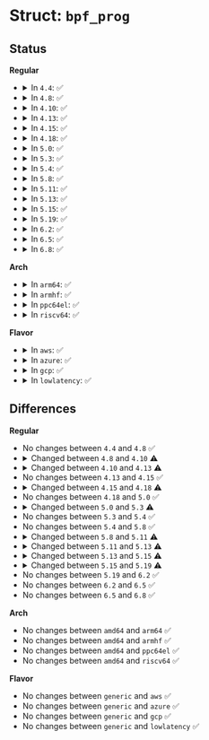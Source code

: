 # Struct: <code>bpf_prog</code>

## Status
<b>Regular</b>
<ul>
<li>
<details>
<summary>In <code>4.4</code>: ✅</summary>

```c
struct bpf_prog {
    u16 pages;
    u16 jited;
    u16 gpl_compatible;
    u16 cb_access;
    u16 dst_needed;
    u32 len;
    enum bpf_prog_type type;
    struct bpf_prog_aux *aux;
    struct sock_fprog_kern *orig_prog;
    unsigned int (*bpf_func)(const struct sk_buff *, const struct bpf_insn *);
    struct sock_filter insns[0];
    struct bpf_insn insnsi[0];
};
```
</details>
</li>
<li>
<details>
<summary>In <code>4.8</code>: ✅</summary>

```c
struct bpf_prog {
    u16 pages;
    u16 jited;
    u16 gpl_compatible;
    u16 cb_access;
    u16 dst_needed;
    u32 len;
    enum bpf_prog_type type;
    struct bpf_prog_aux *aux;
    struct sock_fprog_kern *orig_prog;
    unsigned int (*bpf_func)(const struct sk_buff *, const struct bpf_insn *);
    struct sock_filter insns[0];
    struct bpf_insn insnsi[0];
};
```
</details>
</li>
<li>
<details>
<summary>In <code>4.10</code>: ✅</summary>

```c
struct bpf_prog {
    u16 pages;
    u16 jited;
    u16 gpl_compatible;
    u16 cb_access;
    u16 dst_needed;
    u16 xdp_adjust_head;
    enum bpf_prog_type type;
    u32 len;
    u8 tag[8];
    struct bpf_prog_aux *aux;
    struct sock_fprog_kern *orig_prog;
    unsigned int (*bpf_func)(const void *, const struct bpf_insn *);
    struct sock_filter insns[0];
    struct bpf_insn insnsi[0];
};
```
</details>
</li>
<li>
<details>
<summary>In <code>4.13</code>: ✅</summary>

```c
struct bpf_prog {
    u16 pages;
    u16 jited;
    u16 locked;
    u16 gpl_compatible;
    u16 cb_access;
    u16 dst_needed;
    enum bpf_prog_type type;
    u32 len;
    u32 jited_len;
    u8 tag[8];
    struct bpf_prog_aux *aux;
    struct sock_fprog_kern *orig_prog;
    unsigned int (*bpf_func)(const void *, const struct bpf_insn *);
    struct sock_filter insns[0];
    struct bpf_insn insnsi[0];
};
```
</details>
</li>
<li>
<details>
<summary>In <code>4.15</code>: ✅</summary>

```c
struct bpf_prog {
    u16 pages;
    u16 jited;
    u16 locked;
    u16 gpl_compatible;
    u16 cb_access;
    u16 dst_needed;
    enum bpf_prog_type type;
    u32 len;
    u32 jited_len;
    u8 tag[8];
    struct bpf_prog_aux *aux;
    struct sock_fprog_kern *orig_prog;
    unsigned int (*bpf_func)(const void *, const struct bpf_insn *);
    struct sock_filter insns[0];
    struct bpf_insn insnsi[0];
};
```
</details>
</li>
<li>
<details>
<summary>In <code>4.18</code>: ✅</summary>

```c
struct bpf_prog {
    u16 pages;
    u16 jited;
    u16 jit_requested;
    u16 undo_set_mem;
    u16 gpl_compatible;
    u16 cb_access;
    u16 dst_needed;
    u16 blinded;
    u16 is_func;
    u16 kprobe_override;
    u16 has_callchain_buf;
    enum bpf_prog_type type;
    enum bpf_attach_type expected_attach_type;
    u32 len;
    u32 jited_len;
    u8 tag[8];
    struct bpf_prog_aux *aux;
    struct sock_fprog_kern *orig_prog;
    unsigned int (*bpf_func)(const void *, const struct bpf_insn *);
    struct sock_filter insns[0];
    struct bpf_insn insnsi[0];
};
```
</details>
</li>
<li>
<details>
<summary>In <code>5.0</code>: ✅</summary>

```c
struct bpf_prog {
    u16 pages;
    u16 jited;
    u16 jit_requested;
    u16 undo_set_mem;
    u16 gpl_compatible;
    u16 cb_access;
    u16 dst_needed;
    u16 blinded;
    u16 is_func;
    u16 kprobe_override;
    u16 has_callchain_buf;
    enum bpf_prog_type type;
    enum bpf_attach_type expected_attach_type;
    u32 len;
    u32 jited_len;
    u8 tag[8];
    struct bpf_prog_aux *aux;
    struct sock_fprog_kern *orig_prog;
    unsigned int (*bpf_func)(const void *, const struct bpf_insn *);
    struct sock_filter insns[0];
    struct bpf_insn insnsi[0];
};
```
</details>
</li>
<li>
<details>
<summary>In <code>5.3</code>: ✅</summary>

```c
struct bpf_prog {
    u16 pages;
    u16 jited;
    u16 jit_requested;
    u16 gpl_compatible;
    u16 cb_access;
    u16 dst_needed;
    u16 blinded;
    u16 is_func;
    u16 kprobe_override;
    u16 has_callchain_buf;
    u16 enforce_expected_attach_type;
    enum bpf_prog_type type;
    enum bpf_attach_type expected_attach_type;
    u32 len;
    u32 jited_len;
    u8 tag[8];
    struct bpf_prog_aux *aux;
    struct sock_fprog_kern *orig_prog;
    unsigned int (*bpf_func)(const void *, const struct bpf_insn *);
    struct sock_filter insns[0];
    struct bpf_insn insnsi[0];
};
```
</details>
</li>
<li>
<details>
<summary>In <code>5.4</code>: ✅</summary>

```c
struct bpf_prog {
    u16 pages;
    u16 jited;
    u16 jit_requested;
    u16 gpl_compatible;
    u16 cb_access;
    u16 dst_needed;
    u16 blinded;
    u16 is_func;
    u16 kprobe_override;
    u16 has_callchain_buf;
    u16 enforce_expected_attach_type;
    enum bpf_prog_type type;
    enum bpf_attach_type expected_attach_type;
    u32 len;
    u32 jited_len;
    u8 tag[8];
    struct bpf_prog_aux *aux;
    struct sock_fprog_kern *orig_prog;
    unsigned int (*bpf_func)(const void *, const struct bpf_insn *);
    struct sock_filter insns[0];
    struct bpf_insn insnsi[0];
};
```
</details>
</li>
<li>
<details>
<summary>In <code>5.8</code>: ✅</summary>

```c
struct bpf_prog {
    u16 pages;
    u16 jited;
    u16 jit_requested;
    u16 gpl_compatible;
    u16 cb_access;
    u16 dst_needed;
    u16 blinded;
    u16 is_func;
    u16 kprobe_override;
    u16 has_callchain_buf;
    u16 enforce_expected_attach_type;
    enum bpf_prog_type type;
    enum bpf_attach_type expected_attach_type;
    u32 len;
    u32 jited_len;
    u8 tag[8];
    struct bpf_prog_aux *aux;
    struct sock_fprog_kern *orig_prog;
    unsigned int (*bpf_func)(const void *, const struct bpf_insn *);
    struct sock_filter insns[0];
    struct bpf_insn insnsi[0];
};
```
</details>
</li>
<li>
<details>
<summary>In <code>5.11</code>: ✅</summary>

```c
struct bpf_prog {
    u16 pages;
    u16 jited;
    u16 jit_requested;
    u16 gpl_compatible;
    u16 cb_access;
    u16 dst_needed;
    u16 blinded;
    u16 is_func;
    u16 kprobe_override;
    u16 has_callchain_buf;
    u16 enforce_expected_attach_type;
    u16 call_get_stack;
    enum bpf_prog_type type;
    enum bpf_attach_type expected_attach_type;
    u32 len;
    u32 jited_len;
    u8 tag[8];
    struct bpf_prog_aux *aux;
    struct sock_fprog_kern *orig_prog;
    unsigned int (*bpf_func)(const void *, const struct bpf_insn *);
    struct sock_filter insns[0];
    struct bpf_insn insnsi[0];
};
```
</details>
</li>
<li>
<details>
<summary>In <code>5.13</code>: ✅</summary>

```c
struct bpf_prog {
    u16 pages;
    u16 jited;
    u16 jit_requested;
    u16 gpl_compatible;
    u16 cb_access;
    u16 dst_needed;
    u16 blinded;
    u16 is_func;
    u16 kprobe_override;
    u16 has_callchain_buf;
    u16 enforce_expected_attach_type;
    u16 call_get_stack;
    enum bpf_prog_type type;
    enum bpf_attach_type expected_attach_type;
    u32 len;
    u32 jited_len;
    u8 tag[8];
    struct bpf_prog_stats *stats;
    int *active;
    unsigned int (*bpf_func)(const void *, const struct bpf_insn *);
    struct bpf_prog_aux *aux;
    struct sock_fprog_kern *orig_prog;
    struct sock_filter insns[0];
    struct bpf_insn insnsi[0];
};
```
</details>
</li>
<li>
<details>
<summary>In <code>5.15</code>: ✅</summary>

```c
struct bpf_prog {
    u16 pages;
    u16 jited;
    u16 jit_requested;
    u16 gpl_compatible;
    u16 cb_access;
    u16 dst_needed;
    u16 blinded;
    u16 is_func;
    u16 kprobe_override;
    u16 has_callchain_buf;
    u16 enforce_expected_attach_type;
    u16 call_get_stack;
    u16 call_get_func_ip;
    enum bpf_prog_type type;
    enum bpf_attach_type expected_attach_type;
    u32 len;
    u32 jited_len;
    u8 tag[8];
    struct bpf_prog_stats *stats;
    int *active;
    unsigned int (*bpf_func)(const void *, const struct bpf_insn *);
    struct bpf_prog_aux *aux;
    struct sock_fprog_kern *orig_prog;
    struct sock_filter insns[0];
    struct bpf_insn insnsi[0];
};
```
</details>
</li>
<li>
<details>
<summary>In <code>5.19</code>: ✅</summary>

```c
struct bpf_prog {
    u16 pages;
    u16 jited;
    u16 jit_requested;
    u16 gpl_compatible;
    u16 cb_access;
    u16 dst_needed;
    u16 blinding_requested;
    u16 blinded;
    u16 is_func;
    u16 kprobe_override;
    u16 has_callchain_buf;
    u16 enforce_expected_attach_type;
    u16 call_get_stack;
    u16 call_get_func_ip;
    u16 tstamp_type_access;
    enum bpf_prog_type type;
    enum bpf_attach_type expected_attach_type;
    u32 len;
    u32 jited_len;
    u8 tag[8];
    struct bpf_prog_stats *stats;
    int *active;
    unsigned int (*bpf_func)(const void *, const struct bpf_insn *);
    struct bpf_prog_aux *aux;
    struct sock_fprog_kern *orig_prog;
    struct (anon) __empty_insns;
    struct sock_filter insns[0];
    struct (anon) __empty_insnsi;
    struct bpf_insn insnsi[0];
};
```
</details>
</li>
<li>
<details>
<summary>In <code>6.2</code>: ✅</summary>

```c
struct bpf_prog {
    u16 pages;
    u16 jited;
    u16 jit_requested;
    u16 gpl_compatible;
    u16 cb_access;
    u16 dst_needed;
    u16 blinding_requested;
    u16 blinded;
    u16 is_func;
    u16 kprobe_override;
    u16 has_callchain_buf;
    u16 enforce_expected_attach_type;
    u16 call_get_stack;
    u16 call_get_func_ip;
    u16 tstamp_type_access;
    enum bpf_prog_type type;
    enum bpf_attach_type expected_attach_type;
    u32 len;
    u32 jited_len;
    u8 tag[8];
    struct bpf_prog_stats *stats;
    int *active;
    unsigned int (*bpf_func)(const void *, const struct bpf_insn *);
    struct bpf_prog_aux *aux;
    struct sock_fprog_kern *orig_prog;
    struct (anon) __empty_insns;
    struct sock_filter insns[0];
    struct (anon) __empty_insnsi;
    struct bpf_insn insnsi[0];
};
```
</details>
</li>
<li>
<details>
<summary>In <code>6.5</code>: ✅</summary>

```c
struct bpf_prog {
    u16 pages;
    u16 jited;
    u16 jit_requested;
    u16 gpl_compatible;
    u16 cb_access;
    u16 dst_needed;
    u16 blinding_requested;
    u16 blinded;
    u16 is_func;
    u16 kprobe_override;
    u16 has_callchain_buf;
    u16 enforce_expected_attach_type;
    u16 call_get_stack;
    u16 call_get_func_ip;
    u16 tstamp_type_access;
    enum bpf_prog_type type;
    enum bpf_attach_type expected_attach_type;
    u32 len;
    u32 jited_len;
    u8 tag[8];
    struct bpf_prog_stats *stats;
    int *active;
    unsigned int (*bpf_func)(const void *, const struct bpf_insn *);
    struct bpf_prog_aux *aux;
    struct sock_fprog_kern *orig_prog;
    struct (anon) __empty_insns;
    struct sock_filter insns[0];
    struct (anon) __empty_insnsi;
    struct bpf_insn insnsi[0];
};
```
</details>
</li>
<li>
<details>
<summary>In <code>6.8</code>: ✅</summary>

```c
struct bpf_prog {
    u16 pages;
    u16 jited;
    u16 jit_requested;
    u16 gpl_compatible;
    u16 cb_access;
    u16 dst_needed;
    u16 blinding_requested;
    u16 blinded;
    u16 is_func;
    u16 kprobe_override;
    u16 has_callchain_buf;
    u16 enforce_expected_attach_type;
    u16 call_get_stack;
    u16 call_get_func_ip;
    u16 tstamp_type_access;
    enum bpf_prog_type type;
    enum bpf_attach_type expected_attach_type;
    u32 len;
    u32 jited_len;
    u8 tag[8];
    struct bpf_prog_stats *stats;
    int *active;
    unsigned int (*bpf_func)(const void *, const struct bpf_insn *);
    struct bpf_prog_aux *aux;
    struct sock_fprog_kern *orig_prog;
    struct (anon) __empty_insns;
    struct sock_filter insns[0];
    struct (anon) __empty_insnsi;
    struct bpf_insn insnsi[0];
};
```
</details>
</li>
</ul>
<b>Arch</b>
<ul>
<li>
<details>
<summary>In <code>arm64</code>: ✅</summary>

```c
struct bpf_prog {
    u16 pages;
    u16 jited;
    u16 jit_requested;
    u16 gpl_compatible;
    u16 cb_access;
    u16 dst_needed;
    u16 blinded;
    u16 is_func;
    u16 kprobe_override;
    u16 has_callchain_buf;
    u16 enforce_expected_attach_type;
    enum bpf_prog_type type;
    enum bpf_attach_type expected_attach_type;
    u32 len;
    u32 jited_len;
    u8 tag[8];
    struct bpf_prog_aux *aux;
    struct sock_fprog_kern *orig_prog;
    unsigned int (*bpf_func)(const void *, const struct bpf_insn *);
    struct sock_filter insns[0];
    struct bpf_insn insnsi[0];
};
```
</details>
</li>
<li>
<details>
<summary>In <code>armhf</code>: ✅</summary>

```c
struct bpf_prog {
    u16 pages;
    u16 jited;
    u16 jit_requested;
    u16 gpl_compatible;
    u16 cb_access;
    u16 dst_needed;
    u16 blinded;
    u16 is_func;
    u16 kprobe_override;
    u16 has_callchain_buf;
    u16 enforce_expected_attach_type;
    enum bpf_prog_type type;
    enum bpf_attach_type expected_attach_type;
    u32 len;
    u32 jited_len;
    u8 tag[8];
    struct bpf_prog_aux *aux;
    struct sock_fprog_kern *orig_prog;
    unsigned int (*bpf_func)(const void *, const struct bpf_insn *);
    struct sock_filter insns[0];
    struct bpf_insn insnsi[0];
};
```
</details>
</li>
<li>
<details>
<summary>In <code>ppc64el</code>: ✅</summary>

```c
struct bpf_prog {
    u16 pages;
    u16 jited;
    u16 jit_requested;
    u16 gpl_compatible;
    u16 cb_access;
    u16 dst_needed;
    u16 blinded;
    u16 is_func;
    u16 kprobe_override;
    u16 has_callchain_buf;
    u16 enforce_expected_attach_type;
    enum bpf_prog_type type;
    enum bpf_attach_type expected_attach_type;
    u32 len;
    u32 jited_len;
    u8 tag[8];
    struct bpf_prog_aux *aux;
    struct sock_fprog_kern *orig_prog;
    unsigned int (*bpf_func)(const void *, const struct bpf_insn *);
    struct sock_filter insns[0];
    struct bpf_insn insnsi[0];
};
```
</details>
</li>
<li>
<details>
<summary>In <code>riscv64</code>: ✅</summary>

```c
struct bpf_prog {
    u16 pages;
    u16 jited;
    u16 jit_requested;
    u16 gpl_compatible;
    u16 cb_access;
    u16 dst_needed;
    u16 blinded;
    u16 is_func;
    u16 kprobe_override;
    u16 has_callchain_buf;
    u16 enforce_expected_attach_type;
    enum bpf_prog_type type;
    enum bpf_attach_type expected_attach_type;
    u32 len;
    u32 jited_len;
    u8 tag[8];
    struct bpf_prog_aux *aux;
    struct sock_fprog_kern *orig_prog;
    unsigned int (*bpf_func)(const void *, const struct bpf_insn *);
    struct sock_filter insns[0];
    struct bpf_insn insnsi[0];
};
```
</details>
</li>
</ul>
<b>Flavor</b>
<ul>
<li>
<details>
<summary>In <code>aws</code>: ✅</summary>

```c
struct bpf_prog {
    u16 pages;
    u16 jited;
    u16 jit_requested;
    u16 gpl_compatible;
    u16 cb_access;
    u16 dst_needed;
    u16 blinded;
    u16 is_func;
    u16 kprobe_override;
    u16 has_callchain_buf;
    u16 enforce_expected_attach_type;
    enum bpf_prog_type type;
    enum bpf_attach_type expected_attach_type;
    u32 len;
    u32 jited_len;
    u8 tag[8];
    struct bpf_prog_aux *aux;
    struct sock_fprog_kern *orig_prog;
    unsigned int (*bpf_func)(const void *, const struct bpf_insn *);
    struct sock_filter insns[0];
    struct bpf_insn insnsi[0];
};
```
</details>
</li>
<li>
<details>
<summary>In <code>azure</code>: ✅</summary>

```c
struct bpf_prog {
    u16 pages;
    u16 jited;
    u16 jit_requested;
    u16 gpl_compatible;
    u16 cb_access;
    u16 dst_needed;
    u16 blinded;
    u16 is_func;
    u16 kprobe_override;
    u16 has_callchain_buf;
    u16 enforce_expected_attach_type;
    enum bpf_prog_type type;
    enum bpf_attach_type expected_attach_type;
    u32 len;
    u32 jited_len;
    u8 tag[8];
    struct bpf_prog_aux *aux;
    struct sock_fprog_kern *orig_prog;
    unsigned int (*bpf_func)(const void *, const struct bpf_insn *);
    struct sock_filter insns[0];
    struct bpf_insn insnsi[0];
};
```
</details>
</li>
<li>
<details>
<summary>In <code>gcp</code>: ✅</summary>

```c
struct bpf_prog {
    u16 pages;
    u16 jited;
    u16 jit_requested;
    u16 gpl_compatible;
    u16 cb_access;
    u16 dst_needed;
    u16 blinded;
    u16 is_func;
    u16 kprobe_override;
    u16 has_callchain_buf;
    u16 enforce_expected_attach_type;
    enum bpf_prog_type type;
    enum bpf_attach_type expected_attach_type;
    u32 len;
    u32 jited_len;
    u8 tag[8];
    struct bpf_prog_aux *aux;
    struct sock_fprog_kern *orig_prog;
    unsigned int (*bpf_func)(const void *, const struct bpf_insn *);
    struct sock_filter insns[0];
    struct bpf_insn insnsi[0];
};
```
</details>
</li>
<li>
<details>
<summary>In <code>lowlatency</code>: ✅</summary>

```c
struct bpf_prog {
    u16 pages;
    u16 jited;
    u16 jit_requested;
    u16 gpl_compatible;
    u16 cb_access;
    u16 dst_needed;
    u16 blinded;
    u16 is_func;
    u16 kprobe_override;
    u16 has_callchain_buf;
    u16 enforce_expected_attach_type;
    enum bpf_prog_type type;
    enum bpf_attach_type expected_attach_type;
    u32 len;
    u32 jited_len;
    u8 tag[8];
    struct bpf_prog_aux *aux;
    struct sock_fprog_kern *orig_prog;
    unsigned int (*bpf_func)(const void *, const struct bpf_insn *);
    struct sock_filter insns[0];
    struct bpf_insn insnsi[0];
};
```
</details>
</li>
</ul>

## Differences
<b>Regular</b>
<ul>
<li>
No changes between <code>4.4</code> and <code>4.8</code> ✅
</li>
<li>
<details>
<summary>Changed between <code>4.8</code> and <code>4.10</code> ⚠️</summary>
<ul>
<li>
<b>Field added. </b>
<code>u16 xdp_adjust_head</code>
</li>
<li>
<b>Field added. </b>
<code>u8 tag[8]</code>
</li>
<li>
<b>Field type changed. </b>
<code>unsigned int (*bpf_func)(const struct sk_buff *, const struct bpf_insn *)</code> ➡️ <code>unsigned int (*bpf_func)(const void *, const struct bpf_insn *)</code>
</li>
</ul>
</details>
</li>
<li>
<details>
<summary>Changed between <code>4.10</code> and <code>4.13</code> ⚠️</summary>
<ul>
<li>
<b>Field added. </b>
<code>u16 locked</code>
</li>
<li>
<b>Field added. </b>
<code>u32 jited_len</code>
</li>
<li>
<b>Field removed. </b>
<code>u16 xdp_adjust_head</code>
</li>
</ul>
</details>
</li>
<li>
No changes between <code>4.13</code> and <code>4.15</code> ✅
</li>
<li>
<details>
<summary>Changed between <code>4.15</code> and <code>4.18</code> ⚠️</summary>
<ul>
<li>
<b>Field added. </b>
<code>u16 jit_requested</code>
</li>
<li>
<b>Field added. </b>
<code>u16 undo_set_mem</code>
</li>
<li>
<b>Field added. </b>
<code>u16 blinded</code>
</li>
<li>
<b>Field added. </b>
<code>u16 is_func</code>
</li>
<li>
<b>Field added. </b>
<code>u16 kprobe_override</code>
</li>
<li>
<b>Field added. </b>
<code>u16 has_callchain_buf</code>
</li>
<li>
<b>Field added. </b>
<code>enum bpf_attach_type expected_attach_type</code>
</li>
<li>
<b>Field removed. </b>
<code>u16 locked</code>
</li>
</ul>
</details>
</li>
<li>
No changes between <code>4.18</code> and <code>5.0</code> ✅
</li>
<li>
<details>
<summary>Changed between <code>5.0</code> and <code>5.3</code> ⚠️</summary>
<ul>
<li>
<b>Field added. </b>
<code>u16 enforce_expected_attach_type</code>
</li>
<li>
<b>Field removed. </b>
<code>u16 undo_set_mem</code>
</li>
</ul>
</details>
</li>
<li>
No changes between <code>5.3</code> and <code>5.4</code> ✅
</li>
<li>
No changes between <code>5.4</code> and <code>5.8</code> ✅
</li>
<li>
<details>
<summary>Changed between <code>5.8</code> and <code>5.11</code> ⚠️</summary>
<ul>
<li>
<b>Field added. </b>
<code>u16 call_get_stack</code>
</li>
</ul>
</details>
</li>
<li>
<details>
<summary>Changed between <code>5.11</code> and <code>5.13</code> ⚠️</summary>
<ul>
<li>
<b>Field added. </b>
<code>struct bpf_prog_stats *stats</code>
</li>
<li>
<b>Field added. </b>
<code>int *active</code>
</li>
</ul>
</details>
</li>
<li>
<details>
<summary>Changed between <code>5.13</code> and <code>5.15</code> ⚠️</summary>
<ul>
<li>
<b>Field added. </b>
<code>u16 call_get_func_ip</code>
</li>
</ul>
</details>
</li>
<li>
<details>
<summary>Changed between <code>5.15</code> and <code>5.19</code> ⚠️</summary>
<ul>
<li>
<b>Field added. </b>
<code>u16 blinding_requested</code>
</li>
<li>
<b>Field added. </b>
<code>u16 tstamp_type_access</code>
</li>
<li>
<b>Field added. </b>
<code>struct (anon) __empty_insns</code>
</li>
<li>
<b>Field added. </b>
<code>struct (anon) __empty_insnsi</code>
</li>
</ul>
</details>
</li>
<li>
No changes between <code>5.19</code> and <code>6.2</code> ✅
</li>
<li>
No changes between <code>6.2</code> and <code>6.5</code> ✅
</li>
<li>
No changes between <code>6.5</code> and <code>6.8</code> ✅
</li>
</ul>
<b>Arch</b>
<ul>
<li>
No changes between <code>amd64</code> and <code>arm64</code> ✅
</li>
<li>
No changes between <code>amd64</code> and <code>armhf</code> ✅
</li>
<li>
No changes between <code>amd64</code> and <code>ppc64el</code> ✅
</li>
<li>
No changes between <code>amd64</code> and <code>riscv64</code> ✅
</li>
</ul>
<b>Flavor</b>
<ul>
<li>
No changes between <code>generic</code> and <code>aws</code> ✅
</li>
<li>
No changes between <code>generic</code> and <code>azure</code> ✅
</li>
<li>
No changes between <code>generic</code> and <code>gcp</code> ✅
</li>
<li>
No changes between <code>generic</code> and <code>lowlatency</code> ✅
</li>
</ul>
